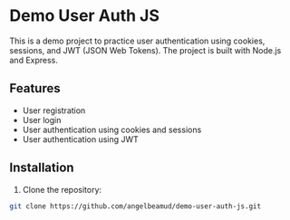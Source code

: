 # Demo User Auth JS

This is a demo project to practice user authentication using cookies, sessions, and JWT (JSON Web Tokens). The project is built with Node.js and Express.

## Features

- User registration
- User login
- User authentication using cookies and sessions
- User authentication using JWT

## Installation

1. Clone the repository:

```bash
git clone https://github.com/angelbeamud/demo-user-auth-js.git
